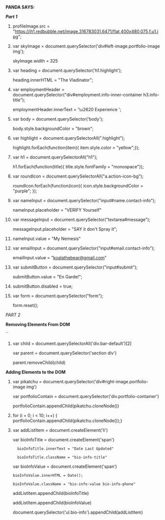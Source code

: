 **PANDA SAYS:**

**_Part 1_**

1. profileImage.src = "https://ih1.redbubble.net/image.316783031.6471/flat,400x480,075,f.u1.jpg";

1. var skyImage = document.querySelector('div#left-image.portfolio-image img');

    skyImage.width = 325

2.  var heading = document.querySelector('h1.highlight');

    heading.innerHTML = "The Vladinator";

3. var employmentHeader = document.querySelector("div#employment.info-inner-container h3.info-title");

    employmentHeader.innerText = '\u2620   Experience ';

4. var body = document.querySelector('body');

    body.style.backgroundColor = "brown";

5. var highlight = document.querySelectorAll(".highlight");

    highlight.forEach(function(item){ item.style.color = "yellow";});

6. var h1 = document.querySelectorAll("h1");

    h1.forEach(function(title){ title.style.fontFamily = "monospace"});

7. var roundIcon = document.querySelectorAll("a.action-icon-bg");

    roundIcon.forEach(function(icon){ icon.style.backgroundColor = "purple"; });

8. var nameInput = document.querySelector("input#name.contact-info");

    nameInput.placeholder = "VERIFY Yourself"

9. var messageInput = document.querySelector("textarea#message");

    messageInput.placeholder = "SAY it don't Spray it";

10. nameInput.value  = "My Nemesis"

11. var emailInput = document.querySelector("input#email.contact-info");

    emailInput.value = "koalathebear@gmail.com"

12. var submitButton = document.querySelector("input#submit");

    submitButton.value = "En Garde!";

13. submitButton.disabled = true;

14. var form =  document.querySelector("form");

    form.reset();


_PART 2_

**Removing Elements From DOM**

``
1.  var child = document.querySelectorAll('div.bar-default')[2]

    var parent = document.querySelector('section div')

    parent.removeChild(child)


**Adding Elements to the DOM**


1.  var pikatchu = document.querySelector('div#right-image.portfolio-image img')

    var portfolioContain = document.querySelector('div.portfolio-container')

    portfolioContain.appendChild(pikatchu.cloneNode())


2.  for (i = 0; i < 10; i++) { portfolioContain.appendChild(pikatchu.cloneNode());}


3.  var addListItem = document.createElement('li')

    var bioInfoTitle = document.createElement('span')

          bioInfoTitle.innerText = "Date Last Updated"

          bioInfoTitle.className = "bio-info-title"

    var bioInfoValue = document.createElement('span')

        bioInfoValue.innerHTML = Date();

        bioInfoValue.className = "bio-info-value bio-info-phone"

    addListItem.appendChild(bioInfoTitle)

    addListItem.appendChild(bioInfoValue)

    document.querySelector('ul.bio-info').appendChild(addListItem)
